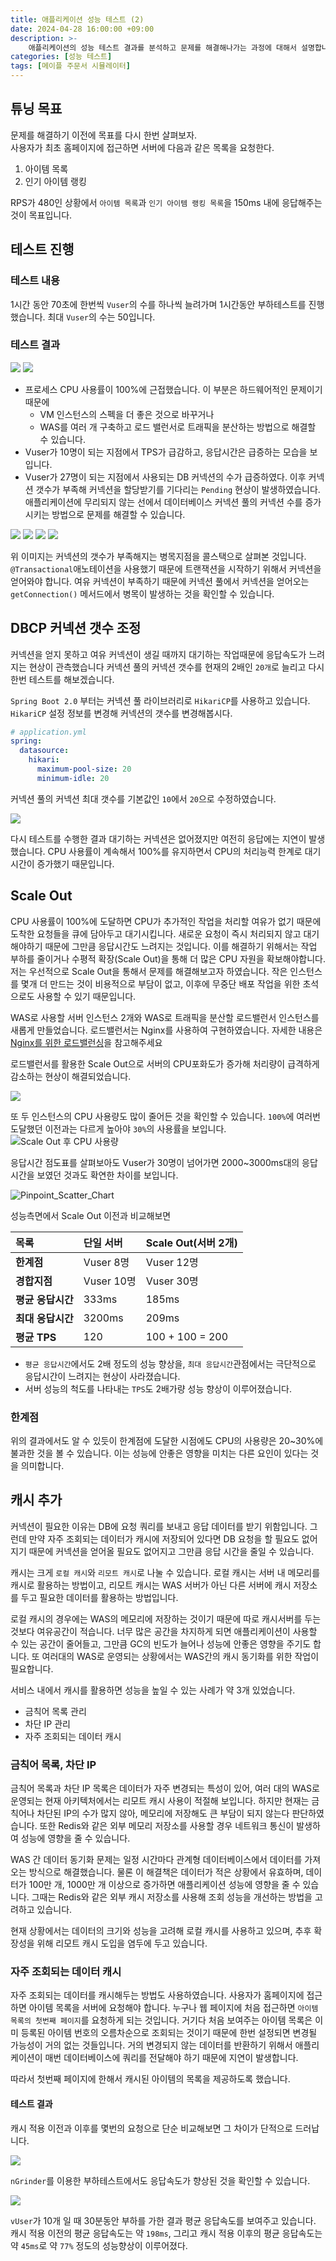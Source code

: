 ```yaml
---
title: 애플리케이션 성능 테스트 (2)
date: 2024-04-28 16:00:00 +09:00
description: >-
    애플리케이션의 성능 테스트 결과를 분석하고 문제를 해결해나가는 과정에 대해서 설명합니다.
categories: [성능 테스트]
tags: [메이플 주문서 시뮬레이터]
---
```


## 튜닝 목표
문제를 해결하기 이전에 목표를 다시 한번 살펴보자.<br>
사용자가 최초 홈페이지에 접근하면 서버에 다음과 같은 목록을 요청한다.

1. 아이템 목록
2. 인기 아이템 랭킹

RPS가 480인 상황에서 `아이템 목록`과 `인기 아이템 랭킹 목록`을 150ms 내에 응답해주는 것이 목표입니다.

## 테스트 진행
### 테스트 내용
1시간 동안 70초에 한번씩 `Vuser`의 수를 하나씩 늘려가며 1시간동안 부하테스트를 진행했습니다. 최대 `Vuser`의 수는 50입니다.

### 테스트 결과
![](https://github.com/mynameisjaehoon/mynameisjaehoon.github.io/assets/76734067/c0a022e6-ad67-4046-9429-83f50d77818e)
![](https://github.com/mynameisjaehoon/mynameisjaehoon.github.io/assets/76734067/5bd86d92-289e-4df6-9d56-db617efb9c9b)

- 프로세스 CPU 사용률이 100%에 근접했습니다. 이 부분은 하드웨어적인 문제이기 때문에 
  - VM 인스턴스의 스펙을 더 좋은 것으로 바꾸거나 
  - WAS를 여러 개 구축하고 로드 밸런서로 트래픽을 분산하는 방법으로 해결할 수 있습니다.
- Vuser가 10명이 되는 지점에서 TPS가 급감하고, 응답시간은 급증하는 모습을 보입니다.
- Vuser가 27명이 되는 지점에서 사용되는 DB 커넥션의 수가 급증하였다. 이후 커넥션 갯수가 부족해 커넥션을 할당받기를 기다리는 `Pending` 현상이 발생하였습니다. 애플리케이션에 무리되지 않는 선에서 데이터베이스 커넥션 풀의 커넥션 수를 증가시키는 방법으로 문제를 해결할 수 있습니다.

![](https://github.com/mynameisjaehoon/mynameisjaehoon.github.io/assets/76734067/d105baf1-1df5-484d-82d7-416acffe257a)
![](https://github.com/mynameisjaehoon/mynameisjaehoon.github.io/assets/76734067/d1b4bc5c-69d5-4119-a9a7-5e882c62e7aa)
![](https://github.com/mynameisjaehoon/mynameisjaehoon.github.io/assets/76734067/4d5bfb38-3407-470d-9a50-7c58d9e8c7c0)
![](https://github.com/mynameisjaehoon/mynameisjaehoon.github.io/assets/76734067/6379d568-5bb8-4d75-8758-7d326029cf09)

위 이미지는 커넥션의 갯수가 부족해지는 병목지점을 콜스택으로 살펴본 것입니다.
`@Transactional`애노테이션을 사용했기 때문에 트랜잭션을 시작하기 위해서 커넥션을 얻어와야 합니다. 여유 커넥션이 부족하기 때문에 커넥션 풀에서 커넥션을 얻어오는 `getConnection()` 메서드에서 병목이 발생하는 것을 확인할 수 있습니다.

## DBCP 커넥션 갯수 조정
커넥션을 얻지 못하고 여유 커넥션이 생길 때까지 대기하는 작업때문에 응답속도가 느려지는 현상이 관측했습니다
커넥션 풀의 커넥션 갯수를 현재의 2배인 `20개`로 늘리고 다시 한번 테스트를 해보겠습니다.

`Spring Boot 2.0` 부터는 커넥션 풀 라이브러리로 `HikariCP`를 사용하고 있습니다. `HikariCP` 설정 정보를 변경해 커넥션의 갯수를 변경해봅시다.

```yml
# application.yml
spring:
  datasource:
    hikari:
      maximum-pool-size: 20
      minimum-idle: 20
```
커넥션 풀의 커넥션 최대 갯수를 기본값인 `10`에서 `20`으로 수정하였습니다.

![](https://github.com/mynameisjaehoon/mynameisjaehoon.github.io/assets/76734067/a22459f7-4e49-4683-9528-403d4a84f17e)

다시 테스트를 수행한 결과 대기하는 커넥션은 없어졌지만 여전히 응답에는 지연이 발생했습니다. CPU 사용률이 계속해서 100%를 유지하면서 CPU의 처리능력 한계로 대기시간이 증가했기 때문입니다.

## Scale Out
CPU 사용률이 100%에 도달하면 CPU가 추가적인 작업을 처리할 여유가 없기 때문에 도착한 요청들을 큐에 담아두고 대기시킵니다. 새로운 요청이 즉시 처리되지 않고 대기해야하기 때문에 그만큼 응답시간도 느려지는 것입니다. 이를 해결하기 위해서는 작업 부하를 줄이거나 수평적 확장(Scale Out)을 통해 더 많은 CPU 자원을 확보해야합니다. 저는 우선적으로 Scale Out을 통해서 문제를 해결해보고자 하였습니다. 작은 인스턴스를 몇개 더 만드는 것이 비용적으로 부담이 없고, 이후에 무중단 배포 작업을 위한 초석으로도 사용할 수 있기 때문입니다.

WAS로 사용할 서버 인스턴스 2개와 WAS로 트래픽을 분산할 로드밸런서 인스턴스를 새롭게 만들었습니다. 로드밸런서는 Nginx를 사용하여 구현하였습니다. 자세한 내용은 [Nginx를 위한 로드밸런싱](https://sapiensxxv.github.io/posts/Nginx%EB%A5%BC-%EC%9C%84%ED%95%9C-%EB%A1%9C%EB%93%9C%EB%B0%B8%EB%9F%B0%EC%8B%B1/)을 참고해주세요

로드밸런서를 활용한 Scale Out으로 서버의 CPU포화도가 증가해 처리량이 급격하게 감소하는 현상이 해결되었습니다.

![](https://github.com/mynameisjaehoon/mynameisjaehoon.github.io/assets/76734067/1945833c-7b96-4f2a-9d2a-cb8eff035b34)

또 두 인스턴스의 CPU 사용량도 많이 줄어든 것을 확인할 수 있습니다. `100%`에 여러번 도달했던 이전과는 다르게 높아야 `30%`의 사용률을 보입니다.
![Scale Out 후 CPU 사용량](https://github.com/mynameisjaehoon/mynameisjaehoon.github.io/assets/76734067/f7404c2a-b65e-4056-9fd8-005ae5cbd119)

응답시간 점도표를 살펴보아도 Vuser가 30명이 넘어가면 2000~3000ms대의 응답시간을 보였던 것과도 확연한 차이를 보입니다. 

![Pinpoint_Scatter_Chart](https://github.com/mynameisjaehoon/mynameisjaehoon.github.io/assets/76734067/395e2059-9383-4026-8828-5384a4840e95)

성능측면에서 Scale Out 이전과 비교해보면

|목록|단일 서버|Scale Out(서버 2개)|
| :----------- | :-------- | :------------------- |
| **한계점**      | Vuser 8명 | Vuser 12명 |
| **경합지점**     | Vuser 10명 | Vuser 30명 |
| **평균 응답시간** | 333ms | 185ms |
| **최대 응답시간** | 3200ms | 209ms |
| **평균 TPS**   | 120 | 100 + 100 = 200 |

- `평균 응답시간`에서도 2배 정도의 성능 향상을, `최대 응답시간`관점에서는 극단적으로 응답시간이 느려지는 현상이 사라졌습니다.
- 서버 성능의 척도를 나타내는 `TPS`도 2배가량 성능 향상이 이루어졌습니다.

### 한계점
위의 결과에서도 알 수 있듯이 한계점에 도달한 시점에도 CPU의 사용량은 20~30%에 불과한 것을 볼 수 있습니다. 이는 성능에 안좋은 영향을 미치는 다른 요인이 있다는 것을 의미합니다.

## 캐시 추가
커넥션이 필요한 이유는 DB에 요청 쿼리를 보내고 응답 데이터를 받기 위함입니다. 그런데 만약 자주 조회되는 데이터가 캐시에 저장되어 있다면 DB 요청을 할 필요도 없어지기 때문에 커넥션을 얻어올 필요도 없어지고 그만큼 응답 시간을 줄일 수 있습니다.

캐시는 크게 `로컬 캐시`와 `리모트 캐시`로 나눌 수 있습니다. 로컬 캐시는 서버 내 메모리를 캐시로 활용하는 방법이고, 리모트 캐시는 WAS 서버가 아닌 다른 서버에 캐시 저장소를 두고 필요한 데이터를 활용하는 방법입니다.

로컬 캐시의 경우에는 WAS의 메모리에 저장하는 것이기 때문에 따로 캐시서버를 두는 것보다 여유공간이 적습니다. 너무 많은 공간을 차지하게 되면 애플리케이션이 사용할 수 있는 공간이 줄어들고, 그만큼 GC의 빈도가 늘어나 성능에 안좋은 영향을 주기도 합니다. 또 여러대의 WAS로 운영되는 상황에서는 WAS간의 캐시 동기화를 위한 작업이 필요합니다.

서비스 내에서 캐시를 활용하면 성능을 높일 수 있는 사례가 약 3개 있었습니다.

- 금칙어 목록 관리
- 차단 IP 관리
- 자주 조회되는 데이터 캐시

### 금칙어 목록, 차단 IP

금칙어 목록과 차단 IP 목록은 데이터가 자주 변경되는 특성이 있어, 여러 대의 WAS로 운영되는 현재 아키텍처에서는 리모트 캐시 사용이 적절해 보입니다. 하지만 현재는 금칙어나 차단된 IP의 수가 많지 않아, 메모리에 저장해도 큰 부담이 되지 않는다 판단하였습니다. 또한 Redis와 같은 외부 메모리 저장소를 사용할 경우 네트워크 통신이 발생하여 성능에 영향을 줄 수 있습니다.

WAS 간 데이터 동기화 문제는 일정 시간마다 관계형 데이터베이스에서 데이터를 가져오는 방식으로 해결했습니다. 물론 이 해결책은 데이터가 적은 상황에서 유효하며, 데이터가 100만 개, 1000만 개 이상으로 증가하면 애플리케이션 성능에 영향을 줄 수 있습니다. 그때는 Redis와 같은 외부 캐시 저장소를 사용해 조회 성능을 개선하는 방법을 고려하고 있습니다.

현재 상황에서는 데이터의 크기와 성능을 고려해 로컬 캐시를 사용하고 있으며, 추후 확장성을 위해 리모트 캐시 도입을 염두에 두고 있습니다.

### 자주 조회되는 데이터 캐시

자주 조회되는 데이터를 캐시해두는 방법도 사용하였습니다. 사용자가 홈페이지에 접근하면 아이템 목록을 서버에 요청해야 합니다. 누구나 웹 페이지에 처음 접근하면 `아이템 목록의 첫번째 페이지`를 요청하게 되는 것입니다. 거기다 처음 보여주는 아이템 목록은 이미 등록된 아이템 번호의 오름차순으로 조회되는 것이기 때문에 한번 설정되면 변경될 가능성이 거의 없는 것들입니다. 거의 변경되지 않는 데이터를 반환하기 위해서 애플리케이션이 매번 데이터베이스에 쿼리를 전달해야 하기 때문에 지연이 발생합니다. 

따라서 첫번째 페이지에 한해서 캐시된 아이템의 목록을 제공하도록 했습니다.

#### 테스트 결과

캐시 적용 이전과 이후를 몇번의 요청으로 단순 비교해보면 그 차이가 단적으로 드러납니다.

![](https://github.com/user-attachments/assets/195a8fbd-b9ff-4427-a14c-93fb41c2e6c7)

`nGrinder`를 이용한 부하테스트에서도 응답속도가 향상된 것을 확인할 수 있습니다.

![](https://github.com/user-attachments/assets/5788da3f-8560-4c2a-aa2f-90c9943cfafd)

`vUser`가 10개 일 때 30분동안 부하를 가한 결과 평균 응답속도를 보여주고 있습니다. 캐시 적용 이전의 평균 응답속도는 약 `198ms`, 그리고 캐시 적용 이후의 평균 응답속도는 약 `45ms`로 약 `77%` 정도의 성능향상이 이루어졌다.
